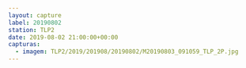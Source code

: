 ```yaml
---
layout: capture
label: 20190802
station: TLP2
date: 2019-08-02 21:00:00+00:00
capturas:
  - imagem: TLP2/2019/201908/20190802/M20190803_091059_TLP_2P.jpg
---
```

